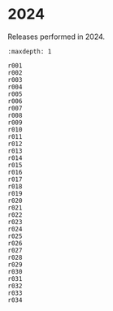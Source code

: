 # 2024

Releases performed in 2024.

```{toctree}
:maxdepth: 1

r001
r002
r003
r004
r005
r006
r007
r008
r009
r010
r011
r012
r013
r014
r015
r016
r017
r018
r019
r020
r021
r022
r023
r024
r025
r026
r027
r028
r029
r030
r031
r032
r033
r034
```
